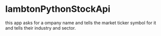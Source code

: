 # lambtonPythonStockApi

this app asks for a ompany name and tells the market ticker symbol for it and tells their industry and sector.
